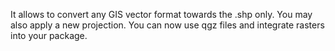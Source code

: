 It allows to convert any GIS vector format towards the .shp only. You may also apply a new projection. You can now use qgz files and integrate rasters into your package.
